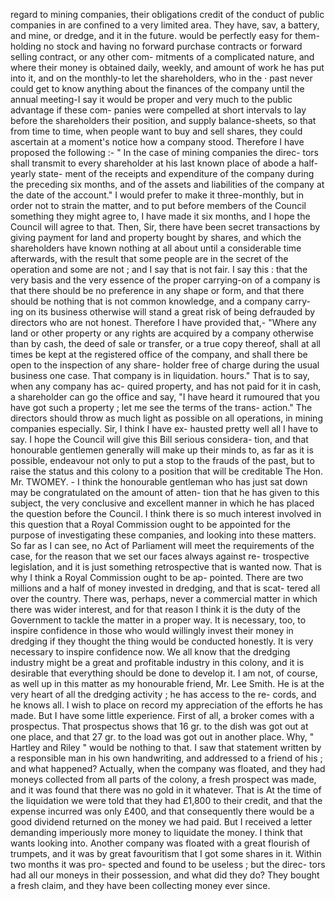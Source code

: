regard to mining companies, their obligations credit of the conduct of public companies in are confined to a very limited area. They have, sav, a battery, and mine, or dredge, and it in the future. would be perfectly easy for them-holding no stock and having no forward purchase contracts or forward selling contract, or any other com- mitments of a complicated nature, and where their money is obtained daily, weekly, and amount of work he has put into it, and on the monthly-to let the shareholders, who in the · past never could get to know anything about the finances of the company until the annual meeting-I say it would be proper and very much to the public advantage if these com- panies were compelled at short intervals to lay before the shareholders their position, and supply balance-sheets, so that from time to time, when people want to buy and sell shares, they could ascertain at a moment's notice how a company stood. Therefore I have proposed the following :- " In the case of mining companies the direc- tors shall transmit to every shareholder at his last known place of abode a half-yearly state- ment of the receipts and expenditure of the company during the preceding six months, and of the assets and liabilities of the company at the date of the account." I would prefer to make it three-monthly, but in order not to strain the matter, and to put before members of the Council something they might agree to, I have made it six months, and I hope the Council will agree to that. Then, Sir, there have been secret transactions by giving payment for land and property bought by shares, and which the shareholders have known nothing at all about until a considerable time afterwards, with the result that some people are in the secret of the operation and some are not ; and I say that is not fair. I say this : that the very basis and the very essence of the proper carrying-on of a company is that there should be no preference in any shape or form, and that there should be nothing that is not common knowledge, and a company carry- ing on its business otherwise will stand a great risk of being defrauded by directors who are not honest. Therefore I have provided that,- "Where any land or other property or any rights are acquired by a company otherwise than by cash, the deed of sale or transfer, or a true copy thereof, shall at all times be kept at the registered office of the company, and shall there be open to the inspection of any share- holder free of charge during the usual business one case. That company is in liquidation. hours." That is to say, when any company has ac- quired property, and has not paid for it in cash, a shareholder can go the office and say, "I have heard it rumoured that you have got such a property ; let me see the terms of the trans- action." The directors should throw as much light as possible on all operations, in mining companies especially. Sir, I think I have ex- hausted pretty well all I have to say. I hope the Council will give this Bill serious considera- tion, and that honourable gentlemen generally will make up their minds to, as far as it is possible, endeavour not only to put a stop to the frauds of the past, but to raise the status and this colony to a position that will be creditable The Hon. Mr. TWOMEY. - I think the honourable gentleman who has just sat down may be congratulated on the amount of atten- tion that he has given to this subject, the very conclusive and excellent manner in which he has placed the question before the Council. I think there is so much interest involved in this question that a Royal Commission ought to be appointed for the purpose of investigating these companies, and looking into these matters. So far as I can see, no Act of Parliament will meet the requirements of the case, for the reason that we set our faces always against re- trospective legislation, and it is just something retrospective that is wanted now. That is why I think a Royal Commission ought to be ap- pointed. There are two millions and a half of money invested in dredging, and that is scat- tered all over the country. There was, perhaps, never a commercial matter in which there was wider interest, and for that reason I think it is the duty of the Government to tackle the matter in a proper way. It is necessary, too, to inspire confidence in those who would willingly invest their money in dredging if they thought the thing would be conducted honestly. It is very necessary to inspire confidence now. We all know that the dredging industry might be a great and profitable industry in this colony, and it is desirable that everything should be done to develop it. I am not, of course, as well up in this matter as my honourable friend, Mr. Lee Smith. He is at the very heart of all the dredging activity ; he has access to the re- cords, and he knows all. I wish to place on record my appreciation of the efforts he has made. But I have some little experience. First of all, a broker comes with a prospectus. That prospectus shows that 16 gr. to the dish was got out at one place, and that 27 gr. to the load was got out in another place. Why, " Hartley and Riley " would be nothing to that. I saw that statement written by a responsible man in his own handwriting, and addressed to a friend of his ; and what happened? Actually, when the company was floated, and they had moneys collected from all parts of the colony, a fresh prospect was made, and it was found that there was no gold in it whatever. That is At the time of the liquidation we were told that they had £1,800 to their credit, and that the expense incurred was only £400, and that consequently there would be a good dividend returned on the money we had paid. But I received a letter demanding imperiously more money to liquidate the money. I think that wants looking into. Another company was floated with a great flourish of trumpets, and it was by great favouritism that I got some shares in it. Within two months it was pro- spected and found to be useless ; but the direc- tors had all our moneys in their possession, and what did they do? They bought a fresh claim, and they have been collecting money ever since. 